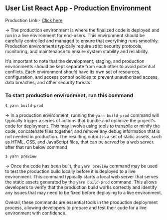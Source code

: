 ## User List React App - Production Environment

Production Link:- [Click here](https://user-list-app-production-environment.netlify.app/)

→ The production environment is where the finalized code is deployed and run in a live environment for end-users. This environment should be carefully controlled and managed to ensure that everything runs smoothly. Production environments typically require strict security protocols, monitoring, and maintenance to ensure system stability and reliability.

It's important to note that the development, staging, and production environments should be kept separate from each other to avoid potential conflicts. Each environment should have its own set of resources, configuration, and access control policies to prevent unauthorized access, data breaches, and other security threats.

### To start production environment, run this command

```bash
$ yarn build-prod
```

→ In a production environment, running the `yarn build-prod` command will typically trigger a series of actions that bundle and optimize the project's code for deployment. This may involve using tools to transpile or minify the code, concatenate files together, and remove any debug information that is not needed in production. The resulting output is a set of static assets, such as HTML, CSS, and JavaScript files, that can be served by a web server. after that run below command

```bash
$ yarn preview
```

→ Once the code has been built, the `yarn preview` command may be used to test the production build locally before it is deployed to a live environment. This command typically starts a local web server that serves the static assets generated by the `yarn build-prod` command. This allows developers to verify that the production build works correctly and identify any issues that may need to be fixed before deploying to a live environment.

Overall, these commands are essential tools in the production deployment process, allowing developers to prepare and test their code for a live environment with confidence.
